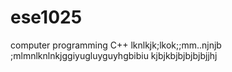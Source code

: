 # ese1025
computer programming C++
lknlkjk;lkok;;mm..njnjb
;mlmnlknlnkjggiyugluyguyhgbibiu
kjbjkbjbjbjbjbjjhj
